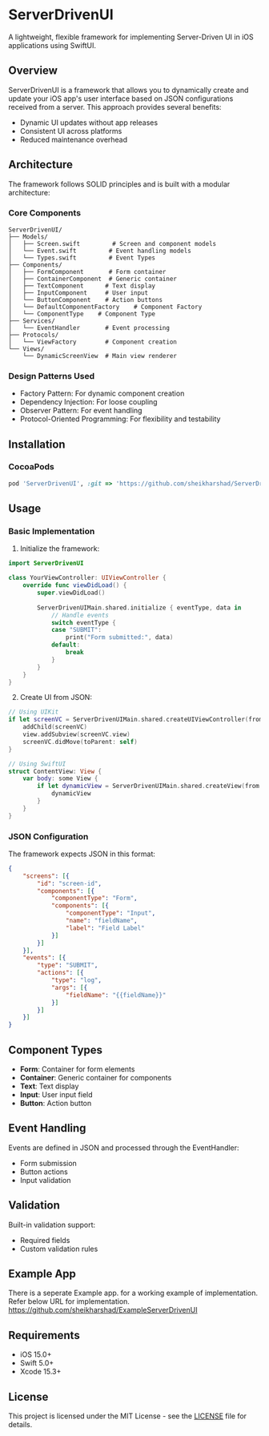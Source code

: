 # ServerDrivenUI

A lightweight, flexible framework for implementing Server-Driven UI in iOS applications using SwiftUI.

## Overview

ServerDrivenUI is a framework that allows you to dynamically create and update your iOS app's user interface based on JSON configurations received from a server. This approach provides several benefits:

- Dynamic UI updates without app releases
- Consistent UI across platforms
- Reduced maintenance overhead

## Architecture

The framework follows SOLID principles and is built with a modular architecture:

### Core Components

```
ServerDrivenUI/
├── Models/
│   ├── Screen.swift         # Screen and component models
│   └── Event.swift         # Event handling models
│   └── Types.swift         # Event Types
├── Components/
│   ├── FormComponent       # Form container
│   ├── ContainerComponent  # Generic container
│   ├── TextComponent      # Text display
│   ├── InputComponent     # User input
│   └── ButtonComponent    # Action buttons
│   └── DefaultComponentFactory    # Component Factory
│   └── ComponentType    # Component Type
├── Services/
│   └── EventHandler       # Event processing
├── Protocols/
│   └── ViewFactory        # Component creation
└── Views/
    └── DynamicScreenView  # Main view renderer
```

### Design Patterns Used
- Factory Pattern: For dynamic component creation
- Dependency Injection: For loose coupling
- Observer Pattern: For event handling
- Protocol-Oriented Programming: For flexibility and testability

## Installation

### CocoaPods

```ruby
pod 'ServerDrivenUI', :git => 'https://github.com/sheikharshad/ServerDrivenUI.git'
```

## Usage

### Basic Implementation

1. Initialize the framework:
```swift
import ServerDrivenUI

class YourViewController: UIViewController {
    override func viewDidLoad() {
        super.viewDidLoad()
        
        ServerDrivenUIMain.shared.initialize { eventType, data in
            // Handle events
            switch eventType {
            case "SUBMIT":
                print("Form submitted:", data)
            default:
                break
            }
        }
    }
}
```

2. Create UI from JSON:
```swift
// Using UIKit
if let screenVC = ServerDrivenUIMain.shared.createUIViewController(from: jsonString) {
    addChild(screenVC)
    view.addSubview(screenVC.view)
    screenVC.didMove(toParent: self)
}

// Using SwiftUI
struct ContentView: View {
    var body: some View {
        if let dynamicView = ServerDrivenUIMain.shared.createView(from: jsonString) {
            dynamicView
        }
    }
}
```

### JSON Configuration

The framework expects JSON in this format:
```json
{
    "screens": [{
        "id": "screen-id",
        "components": [{
            "componentType": "Form",
            "components": [{
                "componentType": "Input",
                "name": "fieldName",
                "label": "Field Label"
            }]
        }]
    }],
    "events": [{
        "type": "SUBMIT",
        "actions": [{
            "type": "log",
            "args": [{
                "fieldName": "{{fieldName}}"
            }]
        }]
    }]
}
```

## Component Types

- **Form**: Container for form elements
- **Container**: Generic container for components
- **Text**: Text display
- **Input**: User input field
- **Button**: Action button

## Event Handling

Events are defined in JSON and processed through the EventHandler:
- Form submission
- Button actions
- Input validation

## Validation

Built-in validation support:
- Required fields
- Custom validation rules

## Example App

There is a seperate Example app. for a working example of implementation. Refer below URL for implementation.
https://github.com/sheikharshad/ExampleServerDrivenUI

## Requirements

- iOS 15.0+
- Swift 5.0+
- Xcode 15.3+

## License

This project is licensed under the MIT License - see the [LICENSE](LICENSE) file for details.
